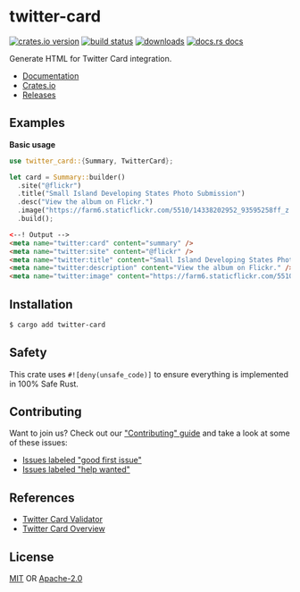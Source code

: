 # twitter-card
[![crates.io version][1]][2] [![build status][3]][4]
[![downloads][5]][6] [![docs.rs docs][7]][8]

Generate HTML for Twitter Card integration.

- [Documentation][8]
- [Crates.io][2]
- [Releases][releases]

## Examples
__Basic usage__
```rust
use twitter_card::{Summary, TwitterCard};

let card = Summary::builder()
  .site("@flickr")
  .title("Small Island Developing States Photo Submission")
  .desc("View the album on Flickr.")
  .image("https://farm6.staticflickr.com/5510/14338202952_93595258ff_z.jpg")
  .build();
```

```html
<--! Output -->
<meta name="twitter:card" content="summary" />
<meta name="twitter:site" content="@flickr" />
<meta name="twitter:title" content="Small Island Developing States Photo Submission" />
<meta name="twitter:description" content="View the album on Flickr." />
<meta name="twitter:image" content="https://farm6.staticflickr.com/5510/14338202952_93595258ff_z.jpg" />
```

## Installation
```sh
$ cargo add twitter-card
```

## Safety
This crate uses ``#![deny(unsafe_code)]`` to ensure everything is implemented in
100% Safe Rust.

## Contributing
Want to join us? Check out our ["Contributing" guide][contributing] and take a
look at some of these issues:

- [Issues labeled "good first issue"][good-first-issue]
- [Issues labeled "help wanted"][help-wanted]

## References
- [Twitter Card Validator](https://cards-dev.twitter.com/validator)
- [Twitter Card Overview](https://developer.twitter.com/en/docs/tweets/optimize-with-cards/overview/markup)

## License
[MIT](./LICENSE-MIT) OR [Apache-2.0](./LICENSE-APACHE)

[1]: https://img.shields.io/crates/v/twitter-card.svg?style=flat-square
[2]: https://crates.io/crates/twitter-card
[3]: https://img.shields.io/travis/chooxide/twitter-card/master.svg?style=flat-square
[4]: https://travis-ci.org/chooxide/twitter-card
[5]: https://img.shields.io/crates/d/twitter-card.svg?style=flat-square
[6]: https://crates.io/crates/twitter-card
[7]: https://img.shields.io/badge/docs-latest-blue.svg?style=flat-square
[8]: https://docs.rs/twitter-card

[releases]: https://github.com/chooxide/twitter-card/releases
[contributing]: https://github.com/chooxide/twitter-card/blob/master.github/CONTRIBUTING.md
[good-first-issue]: https://github.com/chooxide/twitter-card/labels/good%20first%20issue
[help-wanted]: https://github.com/chooxide/twitter-card/labels/help%20wanted
